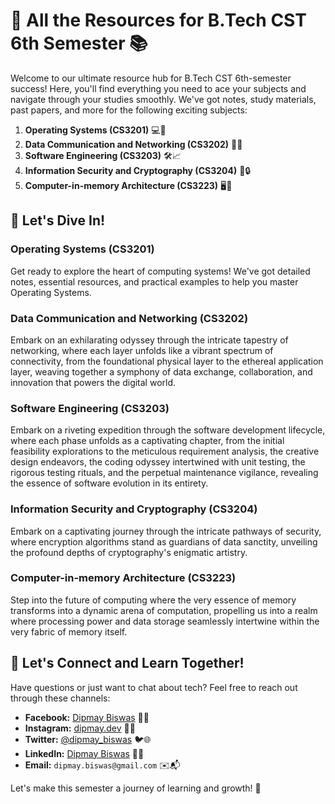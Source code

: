 # 🚀 All the Resources for B.Tech CST 6th Semester 📚

Welcome to our ultimate resource hub for B.Tech CST 6th-semester success! Here, you'll find everything you need to ace your subjects and navigate through your studies smoothly. We've got notes, study materials, past papers, and more for the following exciting subjects:

1. **Operating Systems (CS3201)** 💻🔄
2. **Data Communication and Networking (CS3202)** 📡🌐
3. **Software Engineering (CS3203)** 🛠️📈
4. **Information Security and Cryptography (CS3204)** 🔐🔒
5. **Computer-in-memory Architecture (CS3223)** 🖥️🧠

## 📖 Let's Dive In!

### Operating Systems (CS3201)

Get ready to explore the heart of computing systems! We've got detailed notes, essential resources, and practical examples to help you master Operating Systems.

### Data Communication and Networking (CS3202)


Embark on an exhilarating odyssey through the intricate tapestry of networking, where each layer unfolds like a vibrant spectrum of connectivity, from the foundational physical layer to the ethereal application layer, weaving together a symphony of data exchange, collaboration, and innovation that powers the digital world.

### Software Engineering (CS3203)


Embark on a riveting expedition through the software development lifecycle, where each phase unfolds as a captivating chapter, from the initial feasibility explorations to the meticulous requirement analysis, the creative design endeavors, the coding odyssey intertwined with unit testing, the rigorous testing rituals, and the perpetual maintenance vigilance, revealing the essence of software evolution in its entirety.

### Information Security and Cryptography (CS3204)

Embark on a captivating journey through the intricate pathways of security, where encryption algorithms stand as guardians of data sanctity, unveiling the profound depths of cryptography's enigmatic artistry.

### Computer-in-memory Architecture (CS3223)

Step into the future of computing where the very essence of memory transforms into a dynamic arena of computation, propelling us into a realm where processing power and data storage seamlessly intertwine within the very fabric of memory itself.

## 🚀 Let's Connect and Learn Together!

Have questions or just want to chat about tech? Feel free to reach out through these channels:

- **Facebook:** [Dipmay Biswas](https://www.facebook.com/dipmay.biswas.1) 📘🤖
- **Instagram:** [dipmay.dev](https://www.instagram.com/dipmay.dev/) 📸🎨
- **Twitter:** [@dipmay_biswas](https://twitter.com/dipmay_biswas) 🐦🌐
- **LinkedIn:** [Dipmay Biswas](https://www.linkedin.com/in/dipmay-biswas-72a374227/) 🔗💼
- **Email:** `dipmay.biswas@gmail.com` ✉️📬

Let's make this semester a journey of learning and growth! 🌟
